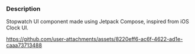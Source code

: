 ### Description
Stopwatch UI component made using Jetpack Compose, inspired from iOS Clock UI. 

https://github.com/user-attachments/assets/8220eff6-ac6f-4622-ad1e-caaa73713488

